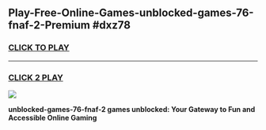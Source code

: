 
## Play-Free-Online-Games-unblocked-games-76-fnaf-2-Premium #dxz78
<h3>
<a href="https://premium.freeplayer.one?title=unblocked-games-76-fnaf-2&ref=8M">CLICK TO PLAY</a></h3>
<hr>

<h3>
<a href="https://premium.freeplayer.one?title=unblocked-games-76-fnaf-2&ref=8M">CLICK 2 PLAY</a>
  
</h3>

<a href="https://premium.freeplayer.one?title=unblocked-games-76-fnaf-2&ref=8M"><img src="https://clearcache.store/games.png"></a>


**unblocked-games-76-fnaf-2 games unblocked: Your Gateway to Fun and Accessible Online Gaming**
